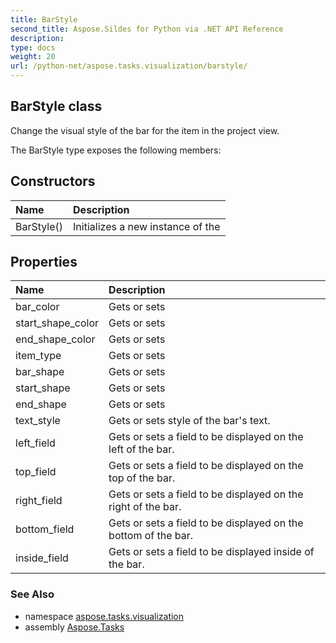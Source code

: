 ```yaml
---
title: BarStyle
second_title: Aspose.Sildes for Python via .NET API Reference
description: 
type: docs
weight: 20
url: /python-net/aspose.tasks.visualization/barstyle/
---
```


## BarStyle class

Change the visual style of the bar for the item in the project view.

The BarStyle type exposes the following members:
## Constructors
| Name | Description |
| :- | :- |
|BarStyle()|Initializes a new instance of the|
## Properties
| Name | Description |
| :- | :- |
|bar_color|Gets or sets|
|start_shape_color|Gets or sets|
|end_shape_color|Gets or sets|
|item_type|Gets or sets|
|bar_shape|Gets or sets|
|start_shape|Gets or sets|
|end_shape|Gets or sets|
|text_style|Gets or sets style of the bar's text.|
|left_field|Gets or sets a field to be displayed on the left of the bar.|
|top_field|Gets or sets a field to be displayed on the top of the bar.|
|right_field|Gets or sets a field to be displayed on the right of the bar.|
|bottom_field|Gets or sets a field to be displayed on the bottom of the bar.|
|inside_field|Gets or sets a field to be displayed inside of the bar.|

### See Also

* namespace [aspose.tasks.visualization](../../aspose.tasks.visualization/)
* assembly [Aspose.Tasks](/tasks/python-net/)


